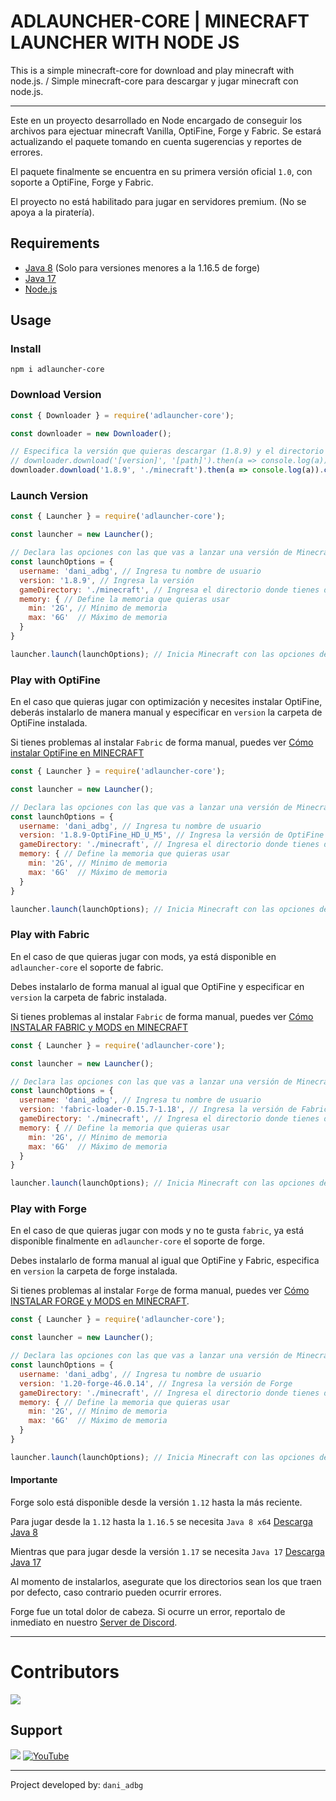# ADLAUNCHER-CORE | MINECRAFT LAUNCHER WITH NODE JS

This is a simple minecraft-core for download and play minecraft with node.js. / Simple minecraft-core para descargar y jugar minecraft con node.js.

---

Este en un proyecto desarrollado en Node encargado de conseguir los archivos para ejectuar minecraft Vanilla, OptiFine, Forge y Fabric. Se estará actualizando el paquete tomando en cuenta sugerencias y reportes de errores.

El paquete finalmente se encuentra en su primera versión oficial `1.0`, con soporte a OptiFine, Forge y Fabric.

El proyecto no está habilitado para jugar en servidores premium. (No se apoya a la piratería).

## Requirements
- [Java 8](https://www.java.com/en/download/manual.jsp) (Solo para versiones menores a la 1.16.5 de forge)
- [Java 17](https://www.oracle.com/java/technologies/javase/jdk17-archive-downloads.html)
- [Node.js](https://nodejs.org/en)

## Usage

### Install
`npm i adlauncher-core`

### Download Version
```js
const { Downloader } = require('adlauncher-core');

const downloader = new Downloader();

// Especifica la versión que quieras descargar (1.8.9) y el directorio 
// downloader.download('[version]', '[path]').then(a => console.log(a)).catch(e => console.log(e))
downloader.download('1.8.9', './minecraft').then(a => console.log(a)).catch(e => console.log(e))
```

### Launch Version
```js
const { Launcher } = require('adlauncher-core');

const launcher = new Launcher();

// Declara las opciones con las que vas a lanzar una versión de Minecraft
const launchOptions = {
  username: 'dani_adbg', // Ingresa tu nombre de usuario
  version: '1.8.9', // Ingresa la versión
  gameDirectory: './minecraft', // Ingresa el directorio donde tienes descargado Minecraft
  memory: { // Define la memoria que quieras usar
    min: '2G', // Mínimo de memoria
    max: '6G'  // Máximo de memoria
  }
}

launcher.launch(launchOptions); // Inicia Minecraft con las opciones declaradas
```

### Play with OptiFine
En el caso que quieras jugar con optimización y necesites instalar OptiFine, deberás instalarlo de manera manual y especificar en `version` la carpeta de OptiFine instalada.

Si tienes problemas al instalar `Fabric` de forma manual, puedes ver [Cómo instalar OptiFine en MINECRAFT](https://youtu.be/hPIQIweUXL8?si=ZhKtysEGmv2Ijsn5)
```js
const { Launcher } = require('adlauncher-core');

const launcher = new Launcher();

// Declara las opciones con las que vas a lanzar una versión de Minecraft
const launchOptions = {
  username: 'dani_adbg', // Ingresa tu nombre de usuario
  version: '1.8.9-OptiFine_HD_U_M5', // Ingresa la versión de OptiFine
  gameDirectory: './minecraft', // Ingresa el directorio donde tienes descargado Minecraft
  memory: { // Define la memoria que quieras usar
    min: '2G', // Mínimo de memoria
    max: '6G'  // Máximo de memoria
  }
}

launcher.launch(launchOptions); // Inicia Minecraft con las opciones declaradas
```

### Play with Fabric
En el caso de que quieras jugar con mods, ya está disponible en `adlauncher-core` el soporte de fabric.

Debes instalarlo de forma manual al igual que OptiFine y especificar en `version` la carpeta de fabric instalada.

Si tienes problemas al instalar `Fabric` de forma manual, puedes ver [Cómo INSTALAR FABRIC y MODS en MINECRAFT](https://youtu.be/taUC6R_LiOE?si=Ewz36e0YfV0LOWAp)
```js
const { Launcher } = require('adlauncher-core');

const launcher = new Launcher();

// Declara las opciones con las que vas a lanzar una versión de Minecraft
const launchOptions = {
  username: 'dani_adbg', // Ingresa tu nombre de usuario
  version: 'fabric-loader-0.15.7-1.18', // Ingresa la versión de Fabric
  gameDirectory: './minecraft', // Ingresa el directorio donde tienes descargado Minecraft
  memory: { // Define la memoria que quieras usar
    min: '2G', // Mínimo de memoria
    max: '6G'  // Máximo de memoria
  }
}

launcher.launch(launchOptions); // Inicia Minecraft con las opciones declaradas
```

### Play with Forge
En el caso de que quieras jugar con mods y no te gusta `fabric`, ya está disponible finalmente en `adlauncher-core` el soporte de forge.

Debes instalarlo de forma manual al igual que OptiFine y Fabric, especifica en `version` la carpeta de forge instalada.

Si tienes problemas al instalar `Forge` de forma manual, puedes ver [Cómo INSTALAR FORGE y MODS en MINECRAFT](https://youtu.be/ccecMbYgBKI).

```js
const { Launcher } = require('adlauncher-core');

const launcher = new Launcher();

// Declara las opciones con las que vas a lanzar una versión de Minecraft
const launchOptions = {
  username: 'dani_adbg', // Ingresa tu nombre de usuario
  version: '1.20-forge-46.0.14', // Ingresa la versión de Forge
  gameDirectory: './minecraft', // Ingresa el directorio donde tienes descargado Minecraft
  memory: { // Define la memoria que quieras usar
    min: '2G', // Mínimo de memoria
    max: '6G'  // Máximo de memoria
  }
}

launcher.launch(launchOptions); // Inicia Minecraft con las opciones declaradas
```

#### Importante
Forge solo está disponible desde la versión `1.12` hasta la más reciente.

Para jugar desde la `1.12` hasta la `1.16.5` se necesita `Java 8 x64` [Descarga Java 8](https://www.java.com/en/download/manual.jsp)

Mientras que para jugar desde la versión `1.17` se necesita `Java 17` [Descarga Java 17](https://www.oracle.com/java/technologies/javase/jdk17-archive-downloads.html)

Al momento de instalarlos, asegurate que los directorios sean los que traen por defecto, caso contrario pueden ocurrir errores.

Forge fue un total dolor de cabeza. Si ocurre un error, reportalo de inmediato en nuestro [Server de Discord](https://discord.gg/a93w5NpBR9).

---

# Contributors

<img src="https://contrib.rocks/image?repo=dani-adbg/adlauncher-core">

## Support
[![](https://dcbadge.vercel.app/api/server/a93w5NpBR9)](https://discord.gg/a93w5NpBR9)
[![YouTube](https://img.shields.io/badge/YouTube-%23FF0000.svg?style=for-the-badge&logo=YouTube&logoColor=white)](https://www.youtube.com/@dani_adbg)

----

Project developed by: `dani_adbg`
